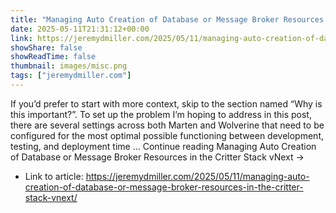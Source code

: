 ```yaml
---
title: "Managing Auto Creation of Database or Message Broker Resources in the Critter Stack vNext"
date: 2025-05-11T21:31:12+00:00
link: https://jeremydmiller.com/2025/05/11/managing-auto-creation-of-database-or-message-broker-resources-in-the-critter-stack-vnext/
showShare: false
showReadTime: false
thumbnail: images/misc.png
tags: ["jeremydmiller.com"]
---
```

If you’d prefer to start with more context, skip to the section named “Why is this important?”. To set up the problem I’m hoping to address in this post, there are several settings across both Marten and Wolverine that need to be configured for the most optimal possible functioning between development, testing, and deployment time … Continue reading Managing Auto Creation of Database or Message Broker Resources in the Critter Stack vNext →

- Link to article: https://jeremydmiller.com/2025/05/11/managing-auto-creation-of-database-or-message-broker-resources-in-the-critter-stack-vnext/